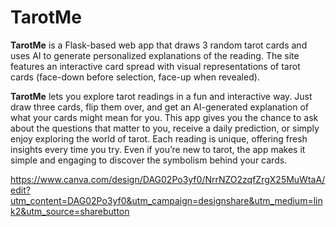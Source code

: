 # TarotMe

**TarotMe** is a Flask-based web app that draws 3 random tarot cards and uses AI to generate personalized explanations of the reading. The site features an interactive card spread with visual representations of tarot cards (face-down before selection, face-up when revealed).

**TarotMe** lets you explore tarot readings in a fun and interactive way. Just draw three cards, flip them over, and get an AI-generated explanation of what your cards might mean for you. This app gives you the chance to ask about the questions that matter to you, receive a daily prediction, or simply enjoy exploring the world of tarot. Each reading is unique, offering fresh insights every time you try. Even if you’re new to tarot, the app makes it simple and engaging to discover the symbolism behind your cards.

https://www.canva.com/design/DAG02Po3yf0/NrrNZO2zqfZrgX25MuWtaA/edit?utm_content=DAG02Po3yf0&utm_campaign=designshare&utm_medium=link2&utm_source=sharebutton
